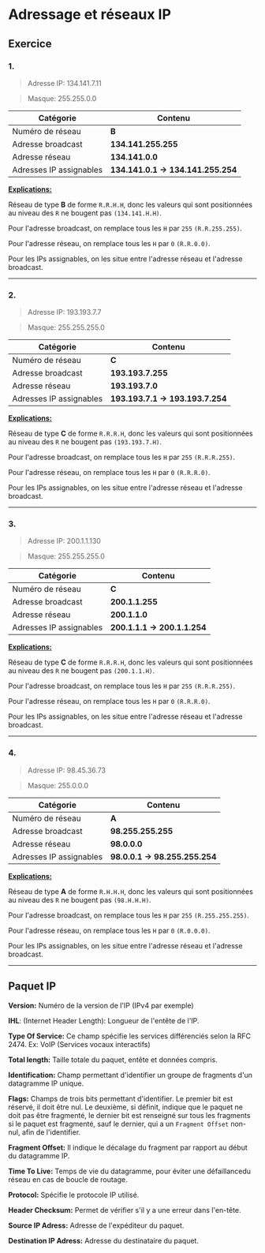 # Adressage et réseaux IP

## Exercice

### 1.

> Adresse IP: 134.141.7.11

> Masque: 255.255.0.0

Catégorie|Contenu
---|--
Numéro de réseau|**B**
Adresse broadcast|**134.141.255.255**
Adresse réseau|**134.141.0.0**
Adresses IP assignables|**134.141.0.1 &rarr; 134.141.255.254**

<u>**Explications:**</u>

Réseau de type **B** de forme `R.R.H.H`, donc les valeurs qui sont positionnées au niveau des `R` ne bougent pas `(134.141.H.H)`.

Pour l'adresse broadcast, on remplace tous les `H` par `255` `(R.R.255.255)`.

Pour l'adresse réseau, on remplace tous les `H` par `0` `(R.R.0.0)`.

Pour les IPs assignables, on les situe entre l'adresse réseau et l'adresse broadcast.

***

### 2.

> Adresse IP: 193.193.7.7

> Masque: 255.255.255.0

Catégorie|Contenu
---|---
Numéro de réseau|**C**
Adresse broadcast|**193.193.7.255**
Adresse réseau|**193.193.7.0**
Adresses IP assignables|**193.193.7.1 &rarr; 193.193.7.254**

<u>**Explications:**</u>

Réseau de type **C** de forme `R.R.R.H`, donc les valeurs qui sont positionnées au niveau des `R` ne bougent pas `(193.193.7.H)`.

Pour l'adresse broadcast, on remplace tous les `H` par `255` `(R.R.R.255)`.

Pour l'adresse réseau, on remplace tous les `H` par `0` `(R.R.R.0)`.

Pour les IPs assignables, on les situe entre l'adresse réseau et l'adresse broadcast.

***

### 3.

> Adresse IP: 200.1.1.130

> Masque: 255.255.255.0

Catégorie|Contenu
---|---
Numéro de réseau|**C**
Adresse broadcast|**200.1.1.255**
Adresse réseau|**200.1.1.0**
Adresses IP assignables|**200.1.1.1 &rarr; 200.1.1.254**

<u>**Explications:**</u>

Réseau de type **C** de forme `R.R.R.H`, donc les valeurs qui sont positionnées au niveau des `R` ne bougent pas `(200.1.1.H)`.

Pour l'adresse broadcast, on remplace tous les `H` par `255` `(R.R.R.255)`.

Pour l'adresse réseau, on remplace tous les `H` par `0` `(R.R.R.0)`.

Pour les IPs assignables, on les situe entre l'adresse réseau et l'adresse broadcast.

***

### 4.

> Adresse IP: 98.45.36.73

> Masque: 255.0.0.0

Catégorie|Contenu
---|---
Numéro de réseau|**A**
Adresse broadcast|**98.255.255.255**
Adresse réseau|**98.0.0.0**
Adresses IP assignables|**98.0.0.1 &rarr; 98.255.255.254**

<u>**Explications:**</u>

Réseau de type **A** de forme `R.H.H.H`, donc les valeurs qui sont positionnées au niveau des `R` ne bougent pas `(98.H.H.H)`.

Pour l'adresse broadcast, on remplace tous les `H` par `255` `(R.255.255.255)`.

Pour l'adresse réseau, on remplace tous les `H` par `0` `(R.0.0.0)`.

Pour les IPs assignables, on les situe entre l'adresse réseau et l'adresse broadcast.

***

## Paquet IP

**Version:** Numéro de la version de l'IP (IPv4 par exemple)

**IHL**: (Internet Header Length): Longueur de l'entête de l'IP.

**Type Of Service:** Ce champ spécifie les services différenciés selon la RFC 2474. Ex: VoIP (Services vocaux interactifs)

**Total length:** Taille totale du paquet, entête et données compris.

**Identification:** Champ permettant d'identifier un groupe de fragments d'un datagramme IP unique.

**Flags:** Champs de trois bits permettant d'identifier. Le premier bit est réservé, il doit être nul. Le deuxième, si définit, indique que le paquet ne doit pas être fragmenté, le dernier bit est renseigné sur tous les fragments si le paquet est fragmenté, sauf le dernier, qui a un `Fragment Offset` non-nul, afin de l'identifier.

**Fragment Offset:** Il indique le décalage du fragment par rapport au début du datagramme IP.

**Time To Live:** Temps de vie du datagramme, pour éviter une défaillancedu réseau en cas de boucle de routage.

**Protocol:** Spécifie le protocole IP utilisé.

**Header Checksum:** Permet de vérifier s'il y a une erreur dans l'en-tête.

**Source IP Adress:** Adresse de l'expéditeur du paquet.

**Destination IP Adress:** Adresse du destinataire du paquet.

